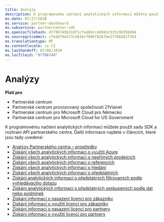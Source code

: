 ```yaml
---
title: Analýzy
description: K programovému načtení analytických informací můžete použít sadu SDK a rozhraní API partnerského centra. Další informace najdete v článcích, které jsou tady uvedené.
ms.date: 07/27/2018
ms.service: partner-dashboard
ms.subservice: partnercenter-sdk
ms.openlocfilehash: d779b749b318f1cfadbbcc46943c533c9635b994
ms.sourcegitcommit: cfedd76e573c5616cf006f826f4e27f08281f7b4
ms.translationtype: MT
ms.contentlocale: cs-CZ
ms.lasthandoff: 07/08/2020
ms.locfileid: "97766740"
---
```

# <a name="analytics"></a>Analýzy

**Platí pro**

- Partnerské centrum
- Partnerské centrum provozovaný společností 21Vianet
- Partnerské centrum pro Microsoft Cloud pro Německo
- Partnerské centrum pro Microsoft Cloud for US Government

K programovému načtení analytických informací můžete použít sadu SDK a rozhraní API partnerského centra. Další informace najdete v článcích, které jsou tady uvedené:

- [Analýzy Partnerského centra – prostředky](partner-center-analytics-resources.md)
- [Získání všech analytických informací o využití Azure](get-all-azure-usage-analytics.md)
- [Získání všech analytických informací o nepřímých prodejcích](get-all-indirect-resellers-analytics.md)
- [Získání všech analytických informací o referencích](get-all-referrals-analytics.md)
- [Získání všech analytických informací o hledání](get-all-search-analytics.md)
- [Získání všech analytických informací o předplatných](get-all-subscription-analytics.md)
- [Získání analytických informací o předplatných filtrovaných podle vyhledávacího dotazu](get-subscription-analytics-by-search-query.md)
- [Získání analytických informací o předplatných seskupených podle dat nebo podmínek](get-subscription-analytics-grouped-by-dates-or-terms.md)
- [Získání informací o nasazení licencí pro zákazníky](get-customer-licenses-deployment-information.md)
- [Získání informací o využití licencí pro zákazníky](get-customer-licenses-usage-information.md)
- [Získání informací o nasazení licencí pro partnery](get-partner-licenses-deployment-information.md)
- [Získání informací o využití licencí pro partnery](get-partner-licenses-usage-information.md)
